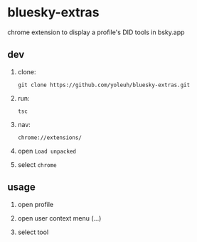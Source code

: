 # bluesky-extras

chrome extension to display a profile's DID tools in bsky.app

## dev

1. clone:

   ```
   git clone https://github.com/yoleuh/bluesky-extras.git
   ```

2. run:

   ```
   tsc
   ```

3. nav:

   ```
   chrome://extensions/
   ```

4. open `Load unpacked`

5. select `chrome`

## usage

1. open profile

2. open user context menu (...)

3. select tool
